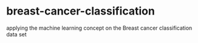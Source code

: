 # breast-cancer-classification
 applying the machine learning concept on the Breast cancer classification data set
